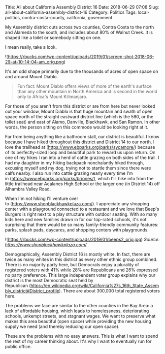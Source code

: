 Title: All about California Assembly District 16
Date: 2018-06-29 07:08
Slug: all-about-california-assembly-district-16
Category: Politics
Tags: local-politics, contra-costa-county, california, government

My Assembly district cuts across two counties, Contra Costa to the north and Alameda to the south, and includes about 80% of Walnut Creek. It is shaped like a toilet or somebody sitting on one. 

I mean really, take a look. 

!(https://rbucks.com/wp-content/uploads/2019/01/screen-shot-2018-06-29-at-10-14-04-am_orig.png)

It's an odd shape primarily due to the thousands of acres of open space on and around Mount Diablo. 

> Fun fact: Mount Diablo offers views of more of the earth's surface than any other mountain in North America and is second in the world only to Africa's Mount Kilimanjaro.

For those of you aren't from this district or are from here but never looked out your window, Mount Diablo is that huge mountain and swath of open space north of the straight eastward district line (which is the 580, or the toilet seat) and east of Alamo, Danville, Blackhawk, and San Ramon. In other words, the person sitting on this commode would be looking right at it. 

Far from being anything like a bathroom stall, our district is beautiful. I know because I have hiked throughout this district and District 14 to our north. I love the trailhead at (https://www.ebparks.org/parks/sycamore/) because of its perfectly-sized loop and beautiful park to reward us upon return. On one of my hikes I ran into a herd of cattle grazing on both sides of the trail. I had my daughter in my hiking backpack nonchalantly hiked through, excusing myself and my dog, trying not to startle them since there were calfs nearby. I also run into cattle grazing nearly every time I'm in (https://www.ebparks.org/parks/briones/), which I'll  hike into from the little trailhead near Acalanes High School or the larger one (in District 14) off Alhambra Valley Road. 

When I'm not hiking I'll venture over to (https://www.shopblackhawkplaza.com/). I appreciate any shopping center with a playground connected to a restaurant and we love that Beep's Burgers is right next to a play structure with outdoor seating. With so many kids here and new families drawn in for our top-rated schools, it's not surprising that there would be so many family-friendly community features: parks, splash pads, daycares, and shopping centers with playgrounds. 

!(https://rbucks.com/wp-content/uploads/2019/01/beeps2_orig.jpg)
*Source: https://www.shopblackhawkplaza.com/*

Demographically, Assembly District 16 is mostly white. In fact, there are twice as many whites in this district as every other ethnic group combined. There is no majority party here, but Democrats enjoy a plurality of registered voters with 41% while 28% are Republicans and 26% expressed no party preference. This large independent voter group explains why our district is the most Democratic seat held by Republican (https://en.wikipedia.org/wiki/California%27s_16th_State_Assembly_district#District_profile). There are about 300,000 total registered voters here. 

​The problems we face are similar to the other counties in the Bay Area: a lack of affordable housing, which leads to homelessness, deteriorating schools, unkempt streets, and stagnant wages. We want to preserve what makes this area beautiful (open space) while providing the new housing supply we need (and thereby reducing our open space). 

These are the problems with no easy answers. This is what I want to spend the rest of my career thinking about. It's why I want to eventually run for public office.